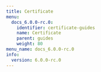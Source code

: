 ```yaml
---
title: Certificate
menu:
  docs_6.0.0-rc.0:
    identifier: certificate-guides
    name: Certificate
    parent: guides
    weight: 80
menu_name: docs_6.0.0-rc.0
info:
  version: 6.0.0-rc.0
---
```


